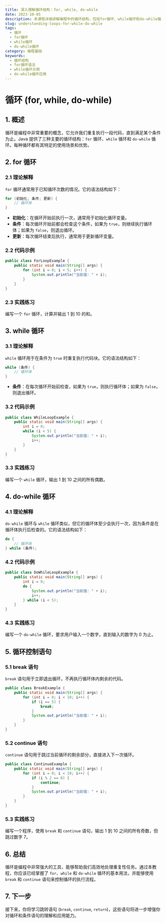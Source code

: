 ```yaml
---
title: 深入理解循环结构：for, while, do-while
date: 2023-10-05
description: 本课程详细讲解编程中的循环结构，包括for循环、while循环和do-while循环的使用方法和应用场景。
slug: understanding-loops-for-while-do-while
tags:
  - 循环
  - for循环
  - while循环
  - do-while循环
category: 编程基础
keywords:
  - 循环结构
  - for循环语法
  - while循环示例
  - do-while循环应用
---
```


# 循环 (for, while, do-while)

## 1. 概述

循环是编程中非常重要的概念，它允许我们重复执行一段代码，直到满足某个条件为止。Java 提供了三种主要的循环结构：`for` 循环、`while` 循环和 `do-while` 循环。每种循环都有其特定的使用场景和优势。

## 2. for 循环

### 2.1 理论解释

`for` 循环通常用于已知循环次数的情况。它的语法结构如下：

```java
for (初始化; 条件; 更新) {
    // 循环体
}
```

- **初始化**：在循环开始前执行一次，通常用于初始化循环变量。
- **条件**：每次循环开始前都会检查这个条件，如果为 `true`，则继续执行循环体；如果为 `false`，则退出循环。
- **更新**：每次循环结束后执行，通常用于更新循环变量。

### 2.2 代码示例

```java
public class ForLoopExample {
    public static void main(String[] args) {
        for (int i = 0; i < 5; i++) {
            System.out.println("当前值: " + i);
        }
    }
}
```

### 2.3 实践练习

编写一个 `for` 循环，计算并输出 1 到 10 的和。

## 3. while 循环

### 3.1 理论解释

`while` 循环用于在条件为 `true` 时重复执行代码块。它的语法结构如下：

```java
while (条件) {
    // 循环体
}
```

- **条件**：在每次循环开始前检查，如果为 `true`，则执行循环体；如果为 `false`，则退出循环。

### 3.2 代码示例

```java
public class WhileLoopExample {
    public static void main(String[] args) {
        int i = 0;
        while (i < 5) {
            System.out.println("当前值: " + i);
            i++;
        }
    }
}
```

### 3.3 实践练习

编写一个 `while` 循环，输出 1 到 10 之间的所有偶数。

## 4. do-while 循环

### 4.1 理论解释

`do-while` 循环与 `while` 循环类似，但它的循环体至少会执行一次，因为条件是在循环体执行后检查的。它的语法结构如下：

```java
do {
    // 循环体
} while (条件);
```

### 4.2 代码示例

```java
public class DoWhileLoopExample {
    public static void main(String[] args) {
        int i = 0;
        do {
            System.out.println("当前值: " + i);
            i++;
        } while (i < 5);
    }
}
```

### 4.3 实践练习

编写一个 `do-while` 循环，要求用户输入一个数字，直到输入的数字为 0 为止。

## 5. 循环控制语句

### 5.1 break 语句

`break` 语句用于立即退出循环，不再执行循环体内剩余的代码。

```java
public class BreakExample {
    public static void main(String[] args) {
        for (int i = 0; i < 10; i++) {
            if (i == 5) {
                break;
            }
            System.out.println("当前值: " + i);
        }
    }
}
```

### 5.2 continue 语句

`continue` 语句用于跳过当前循环的剩余部分，直接进入下一次循环。

```java
public class ContinueExample {
    public static void main(String[] args) {
        for (int i = 0; i < 10; i++) {
            if (i % 2 == 0) {
                continue;
            }
            System.out.println("当前值: " + i);
        }
    }
}
```

### 5.3 实践练习

编写一个程序，使用 `break` 和 `continue` 语句，输出 1 到 10 之间的所有奇数，但跳过数字 7。

## 6. 总结

循环是编程中非常强大的工具，能够帮助我们高效地处理重复性任务。通过本教程，你应该已经掌握了 `for`、`while` 和 `do-while` 循环的基本用法，并能够使用 `break` 和 `continue` 语句来控制循环的执行流程。

## 7. 下一步

接下来，你将学习跳转语句 (`break`, `continue`, `return`)，这些语句将进一步增强你对循环和条件语句的理解和应用能力。